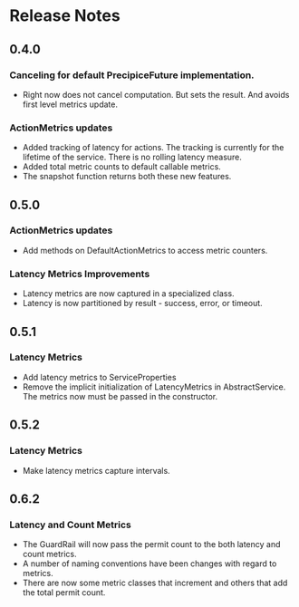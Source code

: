 # Release Notes

## 0.4.0

### Canceling for default PrecipiceFuture implementation.
- Right now does not cancel computation. But sets the result. And avoids first level metrics update.

### ActionMetrics updates
- Added tracking of latency for actions. The tracking is currently for the lifetime of the service. There is no
rolling latency measure.
- Added total metric counts to default callable metrics.
- The snapshot function returns both these new features.

## 0.5.0

### ActionMetrics updates
- Add methods on DefaultActionMetrics to access metric counters.

### Latency Metrics Improvements
- Latency metrics are now captured in a specialized class.
- Latency is now partitioned by result - success, error, or timeout.

## 0.5.1

### Latency Metrics
- Add latency metrics to ServiceProperties
- Remove the implicit initialization of LatencyMetrics in AbstractService. The metrics now must be passed in the
constructor.

## 0.5.2

### Latency Metrics
- Make latency metrics capture intervals.

## 0.6.2

### Latency and Count Metrics
- The GuardRail will now pass the permit count to the both latency and count metrics.
- A number of naming conventions have been changes with regard to metrics.
- There are now some metric classes that increment and others that add the total permit count.